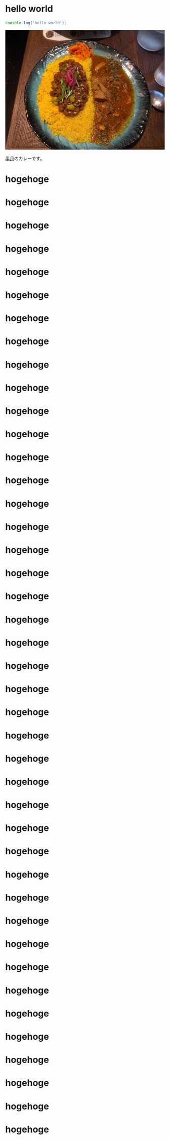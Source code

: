 # hello world

```javascript
console.log('hello world');
```

![半月のカレー](/static/blogs/hello-world/hangetsu_curry.jpg "サンプル")

[半月](https://tabelog.com/tokyo/A1304/A130401/13211678/)のカレーです。

# hogehoge
# hogehoge
# hogehoge
# hogehoge
# hogehoge
# hogehoge
# hogehoge
# hogehoge
# hogehoge
# hogehoge
# hogehoge
# hogehoge
# hogehoge
# hogehoge
# hogehoge
# hogehoge
# hogehoge
# hogehoge
# hogehoge
# hogehoge
# hogehoge
# hogehoge
# hogehoge
# hogehoge
# hogehoge
# hogehoge
# hogehoge
# hogehoge
# hogehoge
# hogehoge
# hogehoge
# hogehoge
# hogehoge
# hogehoge
# hogehoge
# hogehoge
# hogehoge
# hogehoge
# hogehoge
# hogehoge
# hogehoge
# hogehoge

    
